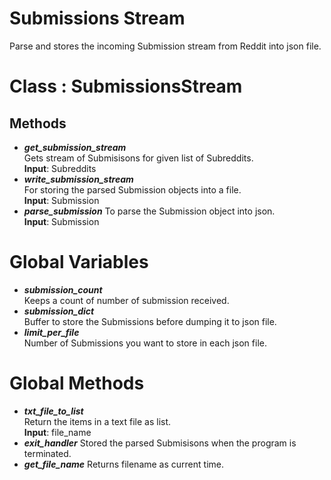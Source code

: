 # Submissions Stream
Parse and stores the incoming Submission stream from Reddit into json file.
# Class : SubmissionsStream
## Methods
- ***get_submission_stream***\
  Gets stream of Submisisons for given list of Subreddits.\
  **Input**: Subreddits
- ***write_submission_stream***\
  For storing the parsed Submission objects into a file.\
  **Input**: Submission  
- ***parse_submission***
  To parse the Submission object into json.\
  **Input**: Submission 

# Global Variables
- ***submission_count*** \
  Keeps a count of number of submission received.
- ***submission_dict***\
  Buffer to store the Submissions before dumping it to json file.
- ***limit_per_file***\
  Number of Submissions you want to store in each json file.

# Global Methods
- ***txt_file_to_list***\
  Return the items in a text file as list.\
  **Input**: file_name
- ***exit_handler*** 
  Stored the parsed Submisisons when the program is terminated.
- ***get_file_name***
  Returns filename as current time.